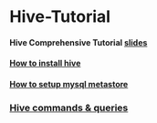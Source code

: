 # Hive-Tutorial

#### Hive Comprehensive Tutorial [slides]() 

#### [How to install hive](https://github.com/kaustuvkunal/Hive-Tutorial/blob/master/Hive-Installation.md)
#### [How to setup mysql metastore](https://github.com/kaustuvkunal/Hive-Tutorial/blob/master/mysql-metastore-setup.md)

### [Hive commands & queries](https://github.com/kaustuvkunal/Hive-Tutorial/blob/master/hive-commnads.md)
